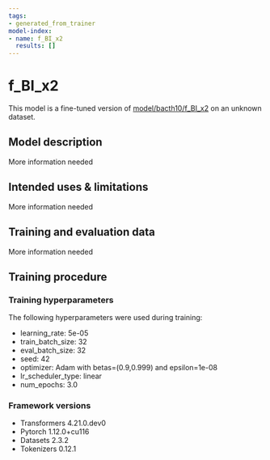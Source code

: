 ```yaml
---
tags:
- generated_from_trainer
model-index:
- name: f_BI_x2
  results: []
---
```


<!-- This model card has been generated automatically according to the information the Trainer had access to. You
should probably proofread and complete it, then remove this comment. -->

# f_BI_x2

This model is a fine-tuned version of [model/bacth10/f_BI_x2](https://huggingface.co/model/bacth10/f_BI_x2) on an unknown dataset.

## Model description

More information needed

## Intended uses & limitations

More information needed

## Training and evaluation data

More information needed

## Training procedure

### Training hyperparameters

The following hyperparameters were used during training:
- learning_rate: 5e-05
- train_batch_size: 32
- eval_batch_size: 32
- seed: 42
- optimizer: Adam with betas=(0.9,0.999) and epsilon=1e-08
- lr_scheduler_type: linear
- num_epochs: 3.0

### Framework versions

- Transformers 4.21.0.dev0
- Pytorch 1.12.0+cu116
- Datasets 2.3.2
- Tokenizers 0.12.1
